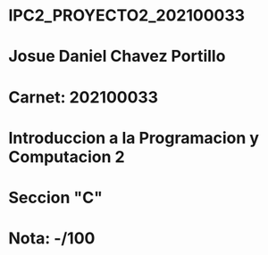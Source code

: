 # IPC2_PROYECTO2_202100033
# Josue Daniel Chavez Portillo
# Carnet: 202100033
# Introduccion a la Programacion y Computacion 2
# Seccion "C"
# Nota: -/100
 
